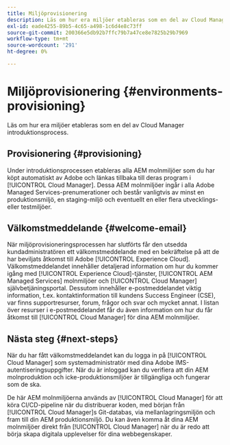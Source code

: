 ```yaml
---
title: Miljöprovisionering
description: Läs om hur era miljöer etableras som en del av Cloud Manager introduktionsprocess.
exl-id: eade4255-89b5-4c65-a498-1c6d4e8c73ff
source-git-commit: 200366e5db92b7ffc79b7a47ce8e7825b29b7969
workflow-type: tm+mt
source-wordcount: '291'
ht-degree: 0%

---
```



# Miljöprovisionering {#environments-provisioning}

Läs om hur era miljöer etableras som en del av Cloud Manager introduktionsprocess.

## Provisionering {#provisioning}

Under introduktionsprocessen etableras alla AEM molnmiljöer som du har köpt automatiskt av Adobe och länkas tillbaka till deras program i [!UICONTROL Cloud Manager]. Dessa AEM molnmiljöer ingår i alla Adobe Managed Services-prenumerationer och består vanligtvis av minst en produktionsmiljö, en staging-miljö och eventuellt en eller flera utvecklings- eller testmiljöer.

## Välkomstmeddelande {#welcome-email}

När miljöprovisioneringsprocessen har slutförts får den utsedda kundadministratören ett välkomstmeddelande med en bekräftelse på att de har beviljats åtkomst till Adobe [!UICONTROL Experience Cloud]. Välkomstmeddelandet innehåller detaljerad information om hur du kommer igång med [!UICONTROL Experience Cloud]-tjänster, [!UICONTROL AEM Managed Services] molnmiljöer och [!UICONTROL Cloud Manager] självbetjäningsportal. Dessutom innehåller e-postmeddelandet viktig information, t.ex. kontaktinformation till kundens Success Engineer (CSE), var finns supportresurser, forum, frågor och svar och mycket annat. I listan över resurser i e-postmeddelandet får du även information om hur du får åtkomst till [!UICONTROL Cloud Manager] för dina AEM molnmiljöer.

## Nästa steg {#next-steps}

När du har fått välkomstmeddelandet kan du logga in på [!UICONTROL Cloud Manager] som systemadministratör med dina Adobe IMS-autentiseringsuppgifter. När du är inloggad kan du verifiera att din AEM molnproduktion och icke-produktionsmiljöer är tillgängliga och fungerar som de ska.

De här AEM molnmiljöerna används av [!UICONTROL Cloud Manager] för att köra CI/CD-pipeline när du distribuerar koden, med början från [!UICONTROL Cloud Manager]s Git-databas, via mellanlagringsmiljön och fram till din AEM produktionsmiljö. Du kan även komma åt dina AEM molnmiljöer direkt från [!UICONTROL Cloud Manager] när du är redo att börja skapa digitala upplevelser för dina webbegenskaper.
